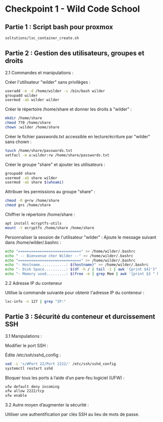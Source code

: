 # Checkpoint 1 - Wild Code School

## Partie 1 : Script bash pour proxmox

```bash
soltutions/lxc_container_create.sh
```

## Partie 2 : Gestion des utilisateurs, groupes et droits
2.1 Commandes et manipulations :

Créer l'utilisateur "wilder" sans privilèges :

```bash
useradd -m -d /home/wilder -s /bin/bash wilder
groupadd wilder
usermod -aG wilder wilder
```

Créer le répertoire /home/share et donner les droits à "wilder" :

```bash
mkdir /home/share
chmod 770 /home/share
chown :wilder /home/share
```

Créer le fichier passwords.txt accessible en lecture/écriture par "wilder" sans chown :

```bash
touch /home/share/passwords.txt
setfacl -m u:wilder:rw /home/share/passwords.txt
```

Créer le groupe "share" et ajouter les utilisateurs :

```bash
groupadd share
usermod -aG share wilder
usermod -aG share $(whoami)
```

Attribuer les permissions au groupe "share" :

```bash
chmod -R g+rw /home/share
chmod g+s /home/share
```

Chiffrer le répertoire /home/share :

```bash
apt install ecryptfs-utils
mount -t ecryptfs /home/share /home/share
```

Personnaliser la session de l'utilisateur "wilder" : Ajoute le message suivant dans /home/wilder/.bashrc :

```bash
echo "=============================" >> /home/wilder/.bashrc
echo " -- Bienvenue cher Wilder --" >> /home/wilder/.bashrc
echo "=============================" >> /home/wilder/.bashrc
echo "- Hostname............: $(hostname)" >> /home/wilder/.bashrc
echo "- Disk Space..........: $(df -h / | tail -1 | awk '{print $4}')" >> /home/wilder/.bashrc
echo "- Memory used.........: $(free -m | grep Mem | awk '{print $3 " MB"}')" >> /home/wilder/.bashrc
```

2.2 Adresse IP du conteneur

Utilise la commande suivante pour obtenir l'adresse IP du conteneur :
```bash
lxc-info -n 127 | grep "IP:"
```

## Partie 3 : Sécurité du conteneur et durcissement SSH
3.1 Manipulations :

Modifier le port SSH :

Édite /etc/ssh/sshd_config :
```bash
sed -i 's/#Port 22/Port 2222/' /etc/ssh/sshd_config
systemctl restart sshd
```

Bloquer tous les ports à l’aide d’un pare-feu logiciel (UFW) :

```bash
ufw default deny incoming
ufw allow 2222/tcp
ufw enable
```

3.2 Autre moyen d’augmenter la sécurité :

Utiliser une authentification par clés SSH au lieu de mots de passe.
